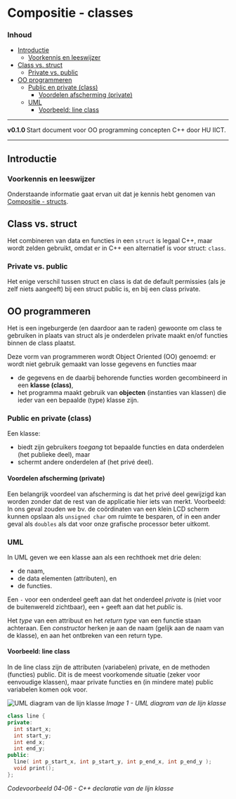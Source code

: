 # Compositie - classes [](title-id) <!-- omit in toc -->

### Inhoud[](toc-id) <!-- omit in toc -->
- [Introductie](#introductie)
  - [Voorkennis en leeswijzer](#voorkennis-en-leeswijzer)
- [Class vs. struct](#class-vs-struct)
  - [Private vs. public](#private-vs-public)
- [OO programmeren](#oo-programmeren)
  - [Public en private (class)](#public-en-private-class)
    - [Voordelen afscherming (private)](#voordelen-afscherming-private)
  - [UML](#uml)
    - [Voorbeeld: line class](#voorbeeld-line-class)


---

**v0.1.0 [](version-id)** Start document voor OO programming concepten C++ door HU IICT[](author-id).

---

## Introductie

### Voorkennis en leeswijzer
Onderstaande informatie gaat ervan uit dat je kennis hebt genomen van [Compositie - structs](../structs/README.md).

## Class vs. struct
Het combineren van data en functies in een `struct` is legaal C++, maar wordt zelden gebruikt, omdat er in C++ een alternatief is voor struct: `class`. 

### Private vs. public
Het enige verschil tussen struct en class is dat de default permissies (als je zelf niets aangeeft) bij een struct public is, en bij een class private. 

## OO programmeren
Het is een ingeburgerde (en daardoor aan te raden) gewoonte om class te gebruiken in plaats van struct als je onderdelen private maakt en/of functies binnen de class plaatst.

Deze vorm van programmeren wordt Object Oriented (OO) genoemd: er wordt niet gebruik gemaakt van losse gegevens en functies maar
- de gegevens en de daarbij behorende functies worden gecombineerd in een **klasse (class)**, 
- het programma maakt gebruik van **objecten** (instanties van klassen) die ieder van een bepaalde (type) klasse zijn. 

### Public en private (class)
Een klasse: 
- biedt zijn gebruikers *toegang* tot bepaalde functies en data onderdelen (het publieke deel), maar 
- schermt andere onderdelen af (het privé deel). 

#### Voordelen afscherming (private)
Een belangrijk voordeel van afscherming is dat het privé deel gewijzigd kan worden zonder dat de rest van de applicatie hier iets van merkt. 
Voorbeeld:
In ons geval zouden we bv. de coördinaten van een klein LCD scherm kunnen opslaan als `unsigned char` om ruimte te besparen, of in een ander geval als `doubles` als dat voor onze grafische processor beter uitkomt.

### UML
In UML geven we een klasse aan als een rechthoek met drie delen: 
- de naam, 
- de data elementen (attributen), en 
- de functies. 
  
Een `-` voor een onderdeel geeft aan dat het onderdeel *private* is (niet voor de buitenwereld zichtbaar), een `+` geeft aan dat het *public* is. 

Het *type* van een attribuut en het *return type* van een functie staan achteraan. 
Een *constructor* herken je aan de naam (gelijk aan de naam van de klasse), en aan het ontbreken van een return type.

#### Voorbeeld: line class
In de line class zijn de attributen (variabelen) private, en de methoden (functies) public. Dit is de meest voorkomende situatie (zeker voor eenvoudige klassen), maar private functies en (in mindere mate) public variabelen komen ook voor.

![UML diagram van de lijn klasse](uml_lijnklasse.png)
*Image 1 - UML diagram van de lijn klasse*

```cpp
class line {
private:
  int start_x;
  int start_y;
  int end_x;
  int end_y;
public:
  line( int p_start_x, int p_start_y, int p_end_x, int p_end_y );
  void print();
};
```
*Codevoorbeeld 04-06 - C++ declaratie van de lijn klasse*